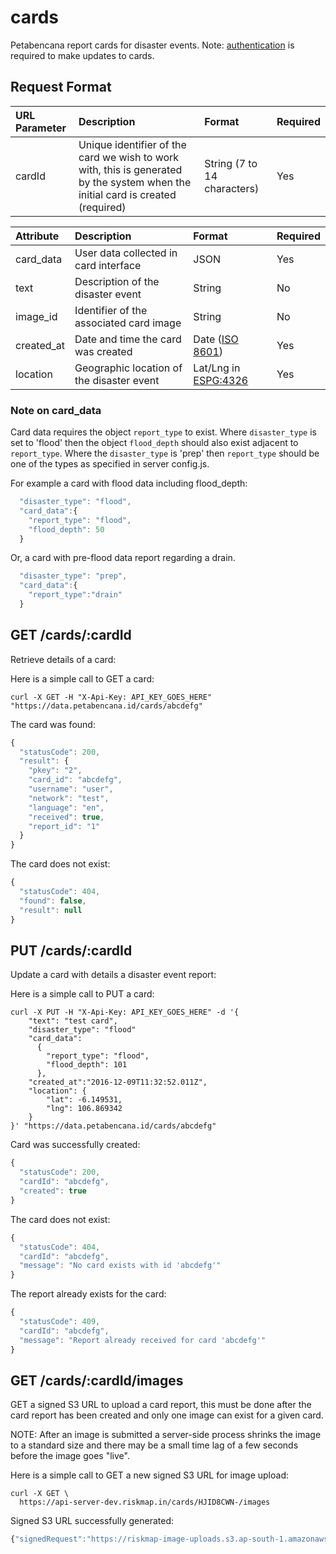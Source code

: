 # cards

Petabencana report cards for disaster events. Note: [authentication](https://docs.petabencana.id/general/authentication.html) is required to make updates to cards.

## Request Format

| URL Parameter | Description | Format | Required |
| :--- | :--- | :--- | :--- |
| cardId | Unique identifier of the card we wish to work with, this is generated by the system when the initial card is created \(required\) | String \(7 to 14 characters\) | Yes |

| Attribute | Description | Format | Required |
| :--- | :--- | :--- | :--- |
| card\_data | User data collected in card interface | JSON | Yes |
| text | Description of the disaster event | String | No |
| image\_id | Identifier of the associated card image | String | No |
| created\_at | Date and time the card was created | Date \([ISO 8601](http://www.iso.org/iso/home/standards/iso8601.htm)\) | Yes |
| location | Geographic location of the disaster event | Lat/Lng in [ESPG:4326](http://spatialreference.org/ref/epsg/wgs-84/) | Yes |

### Note on card\_data

Card data requires the object `report_type` to exist. Where `disaster_type` is set to 'flood' then the object `flood_depth` should also exist adjacent to `report_type`. Where the `disaster_type` is 'prep' then `report_type` should be one of the types as specified in server config.js.

For example a card with flood data including flood\_depth:

```javascript
  "disaster_type": "flood",
  "card_data":{
    "report_type": "flood",
    "flood_depth": 50
  }
```

Or, a card with pre-flood data report regarding a drain.

```javascript
  "disaster_type": "prep",
  "card_data":{
    "report_type":"drain"
  }
```

## GET /cards/:cardId

Retrieve details of a card:

Here is a simple call to GET a card:

```text
curl -X GET -H "X-Api-Key: API_KEY_GOES_HERE" "https://data.petabencana.id/cards/abcdefg"
```

The card was found:

```javascript
{
  "statusCode": 200,
  "result": {
    "pkey": "2",
    "card_id": "abcdefg",
    "username": "user",
    "network": "test",
    "language": "en",
    "received": true,
    "report_id": "1"
  }
}
```

The card does not exist:

```javascript
{
  "statusCode": 404,
  "found": false,
  "result": null
}
```

## PUT /cards/:cardId

Update a card with details a disaster event report:

Here is a simple call to PUT a card:

```text
curl -X PUT -H "X-Api-Key: API_KEY_GOES_HERE" -d '{
    "text": "test card",
    "disaster_type": "flood"
    "card_data":
      {
        "report_type": "flood",
        "flood_depth": 101
      },
    "created_at":"2016-12-09T11:32:52.011Z",
    "location": {
        "lat": -6.149531,
        "lng": 106.869342
    }
}' "https://data.petabencana.id/cards/abcdefg"
```

Card was successfully created:

```javascript
{
  "statusCode": 200,
  "cardId": "abcdefg",
  "created": true
}
```

The card does not exist:

```javascript
{
  "statusCode": 404,
  "cardId": "abcdefg",
  "message": "No card exists with id 'abcdefg'"
}
```

The report already exists for the card:

```javascript
{
  "statusCode": 409,
  "cardId": "abcdefg",
  "message": "Report already received for card 'abcdefg'"
}
```

## GET /cards/:cardId/images

GET a signed S3 URL to upload a card report, this must be done after the card report has been created and only one image can exist for a given card.

NOTE: After an image is submitted a server-side process shrinks the image to a standard size and there may be a small time lag of a few seconds before the image goes "live".

Here is a simple call to GET a new signed S3 URL for image upload:

```text
curl -X GET \
  https://api-server-dev.riskmap.in/cards/HJID8CWN-/images
```

Signed S3 URL successfully generated:

```javascript
{"signedRequest":"https://riskmap-image-uploads.s3.ap-south-1.amazonaws.com/originals/BJbTHR-Vb.jpg?X-Amz-Algorithm=AWS4-HMAC-SHA256&X-Amz-Credential=AKIAJFMR3NR7BXZ5X7DA%2F20170629%2Fap-south-1%2Fs3%2Faws4_request&X-Amz-Date=20170629T012002Z&X-Amz-Expires=900&X-Amz-Signature=ad10a53555205fa18ecfa07da52eb0349ed1c8bda66fe2de0fa9c445c61b7c62&X-Amz-SignedHeaders=host","url":"https://s3.ap-south-1.amazonaws.com/riskmap-image-uploads/originals/BJbTHR-Vb.jpg"}
```

